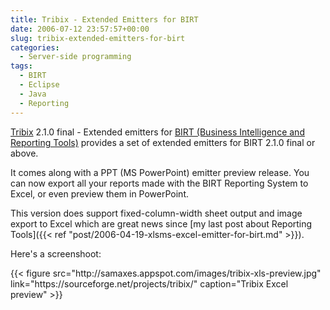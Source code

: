 ```yaml
---
title: Tribix - Extended Emitters for BIRT
date: 2006-07-12 23:57:57+00:00
slug: tribix-extended-emitters-for-birt
categories:
  - Server-side programming
tags:
  - BIRT
  - Eclipse
  - Java
  - Reporting
---
```


[Tribix](https://sourceforge.net/projects/tribix/) 2.1.0 final - Extended emitters for [BIRT (Business Intelligence and Reporting Tools)](http://www.eclipse.org/birt/) provides a set of extended emitters for BIRT 2.1.0 final or above.

It comes along with a PPT (MS PowerPoint) emitter preview release. You can now export all your reports made with the BIRT Reporting System to Excel, or even preview them in PowerPoint.

This version does support fixed-column-width sheet output and image export to Excel which are great news since [my last post about Reporting Tools]({{< ref "post/2006-04-19-xlsms-excel-emitter-for-birt.md" >}}).

Here's a screenshoot:

<div>
{{< figure src="http://samaxes.appspot.com/images/tribix-xls-preview.jpg" link="https://sourceforge.net/projects/tribix/" caption="Tribix Excel preview" >}}
</div>
